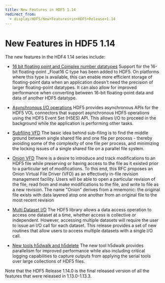 ```yaml
---
title: New Features in HDF5 1.14
redirect_from: 
  - display/HDF5/New+Features+in+HDF5+Release+1.14
---
```


# New Features in HDF5 1.14

The new features in the HDF4 1.14 series include:

* [16 bit floating point and Complex number datatypes](https://github.com/HDFGroup/hdf5doc/blob/master/RFCs/HDF5_Library/Float16/RFC__Adding_support_for_16_bit_floating_point_and_Complex_number_datatypes_to_HDF5.pdf)
Support for the 16-bit floating-point \_Float16 C type has been added to
HDF5. On platforms where this type is available, this can enable more
efficient storage of floating-point data when an application doesn't
need the precision of larger floating-point datatypes. It can also allow
for improved performance when converting between 16-bit floating-point
data and data of another HDF5 datatype.

* [Asynchronous I/O operations](asyn_ops_wHDF5_VOL_connectors.html)
HDF5 provides asynchronous APIs for the HDF5 VOL connectors that
support asynchronous HDF5 operations using the HDF5 Event Set (H5ES)
API. This allows I/O to proceed in the background while the application
is performing other tasks.

* [Subfiling VFD](https://docs.hdfgroup.org/hdf5/rfc/RFC_VFD_subfiling_200424.pdf)
The basic idea behind sub-filing is to find the middle ground between
single shared file and one file per process - thereby avoiding some
of the complexity of one file per process, and minimizing the locking
issues of a single shared file on a parallel file system.

* [Onion VFD](https://docs.hdfgroup.org/hdf5/rfc/Onion_VFD_RFC_211122.pdf)
There is a desire to introduce and track modifications to an HDF5 file
while preserving or having access to the file as it existed prior to a
particular set of modifications. To this end, this RFC proposes an Onion
Virtual File Driver (VFD) as an effectively in-file revision management
facility. Users will be able to open a particular revision of the file,
read from and make modifications to the file, and write to file as a new
revision. The name "Onion" derives from a mnemonic: the original file
exists with data layered atop one another from an original file to the
most recent revision

* [Multi Dataset I/O](https://docs.hdfgroup.org/hdf5/rfc/H5HPC_MultiDset_RW_IO_RFC.pdf)
The HDF5 library allows a data access operation to access one dataset at
a time, whether access is collective or independent. However, accessing
multiple datasets will require the user to issue an I/O call for each
dataset. This release provides a set of new routines that allow users
to access multiple datasets with a single I/O call.

* [New tools h5dwalk and h5delete]()
The new tool h5dwalk provides parallelism for improved performance while
also including critical logging capabilities to capture outputs from
applying the serial tools over large collections of HDF5 files.

 
Note that the HDF5 Release 1.14.0 is the final released version of all the features
that were released in 1.13.0-1.13.3.
